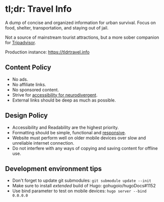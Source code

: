 # tl;dr: Travel Info

A dump of concise and organized information for urban survival. Focus on food, shelter, transportation, and staying out of jail.

Not a source of mainstream tourist attractions, but a more sober companion for [Tripadvisor](https://www.tripadvisor.com/).

Production instance: <https://tldrtravel.info>

## Content Policy

- No ads.
- No affiliate links.
- No sponsored content.
- Strive for [accessibility for neurodivergent](https://www.wypartnership.co.uk/application/files/3716/4735/6437/making-information-accessible-for-neurodivergent-people-final-v2-20.04.21.pdf).
- External links should be deep as much as possible.

## Design Policy

- Accessibility and Readability are the highest priority.
- Formatting should be simple, functional and [responsive](https://www.w3schools.com/css/css_rwd_intro.asp).
- Website must perform well on older mobile devices over slow and unreliable internet connection.
- Do not interfere with any ways of copying and saving content for offline use.

## Development environment tips

- Don't forget to update git submodules: `git submodule update --init`
- Make sure to install _extended_ build of Hugo: gohugoio/hugoDocs#1152
- Use bind parameter to test on mobile devices: `hugo server --bind 0.0.0.0`
